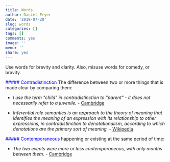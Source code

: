 ```yaml
---
title: Words
author: Daniel Fryer
date: '2019-07-20'
slug: words
categories: []
tags: []
comments: yes
image: ''
menu: ''
share: yes
---
```


Use words for brevity and clarity.
Also, misuse words for comedy, or bravity.

<font color="blue"> 
##### Contradistinction </font>
The difference between two or more things that is made clear by comparing them:

* *I use the term "child" in contradistinction to "parent" - it does not necessarily refer to a juvenile.* - [Cambridge](https://dictionary.cambridge.org/dictionary/english/contradistinction)

* *Inferential role semantics is an approach to the theory of meaning that identifies the meaning of an expression with its relationship to other expressions, in contradistinction to denotationalism, according to which denotations are the primary sort of meaning.* - [Wikipedia](https://en.wikipedia.org/wiki/Inferential_role_semantics)




<font color="blue"> 
##### Contemporaneous </font>
happening or existing at the same period of time:

* *The two events were more or less contemporaneous, with only months between them.* - [Cambridge](https://dictionary.cambridge.org/dictionary/english/contemporaneous)
